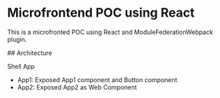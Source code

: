 # Microfrontend POC using React

This is a microfronted POC using React and ModuleFederationWebpack plugin.

## Architecture

Shell App
  - App1: Exposed App1 component and Button component
  - App2: Exposed App2 as Web Component